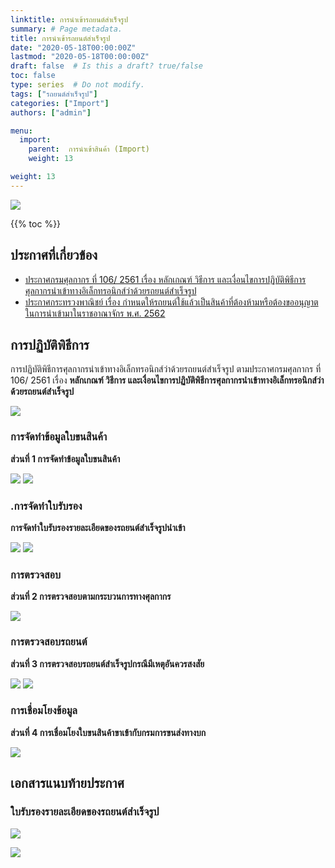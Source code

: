```yaml
---
linktitle: การนำเข้ารถยนต์สำเร็จรูป
summary: # Page metadata.
title: การนำเข้ารถยนต์สำเร็จรูป
date: "2020-05-18T00:00:00Z"
lastmod: "2020-05-18T00:00:00Z"
draft: false  # Is this a draft? true/false
toc: false
type: series  # Do not modify.
tags: ["รถยนต์สำเร็จรูป"]
categories: ["Import"]
authors: ["admin"]

menu:
  import:
    parent:  การนำเข้าสินค้า (Import)
    weight: 13

weight: 13
---
```



![](../img/import-car.png)


{{% toc %}}


## ประกาศที่เกี่ยวข้อง

- [ประกาศกรมศุลกากร ที่ 106/ 2561 เรื่อง หลักเกณฑ์ วิธีการ และเงื่อนไขการปฏิบัติพิธีการศุลกากรนำเข้าทางอิเล็กทรอนิกส์ว่าด้วยรถยนต์สำเร็จรูป](/KM/customs/post/law/customs/2561/2561-106/)
- [ประกาศกระทรวงพาณิชย์ เรื่อง กำหนดให้รถยนต์ใช้แล้วเป็นสินค้าที่ต้องห้ามหรือต้องขออนุญาตในการนำเข้ามาในราชอาณาจักร พ.ศ. 2562](https://github.com/ecs-support/knowledge-center/raw/master/data/moc/used_car.pdf)


## การปฏิบัติพิธีการ

การปฏิบัติพิธีการศุลกากรนำเข้าทางอิเล็กทรอนิกส์ว่าด้วยรถยนต์สำเร็จรูป ตามประกาศกรมศุลกากร ที่ 106/ 2561 เรื่อง **หลักเกณฑ์ วิธีการ และเงื่อนไขการปฏิบัติพิธีการศุลกากรนำเข้าทางอิเล็กทรอนิกส์ว่าด้วยรถยนต์สำเร็จรูป**

![](../img/import_car/106_2561jpg_Page1-1.jpg)

### การจัดทำข้อมูลใบขนสินค้า

**ส่วนที่ 1 การจัดทำข้อมูลใบขนสินค้า**

![](../img/import_car/106_2561jpg_Page1-2.jpg)
![](../img/import_car/106_2561jpg_Page2-1.jpg)

### .การจัดทำใบรับรอง

**การจัดทำใบรับรองรายละเอียดของรถยนต์สำเร็จรูปนำเข้า**

![](../img/import_car/106_2561jpg_Page2-2.jpg)
![](../img/import_car/106_2561jpg_Page3-1.jpg)

### การตรวจสอบ

**ส่วนที่ 2 การตรวจสอบตามกระบวนการทางศุลกากร**

![](../img/import_car/106_2561jpg_Page3-2.jpg)

### การตรวจสอบรถยนต์

**ส่วนที่ 3 การตรวจสอบรถยนต์สำเร็จรูปกรณีมีเหตุอันควรสงสัย**

![](../img/import_car/106_2561jpg_Page3-3.jpg)
![](../img/import_car/106_2561jpg_Page4-1.jpg)

### การเชื่อมโยงข้อมูล

**ส่วนที่ 4 การเชื่อมโยงใบขนสินค้าขาเข้ากับกรมการขนส่งทางบก**

![](../img/import_car/106_2561jpg_Page4-2.jpg)

## เอกสารแนบท้ายประกาศ

### ใบรับรองรายละเอียดของรถยนต์สำเร็จรูป

![](../img/import_car/106_2561jpg_Page5.jpg)

![](../img/import_car/106_2561jpg_Page6.jpg)

